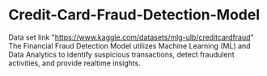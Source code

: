 # Credit-Card-Fraud-Detection-Model
Data set link "https://www.kaggle.com/datasets/mlg-ulb/creditcardfraud"
</br>
The Financial Fraud Detection Model utilizes Machine Learning (ML) and Data Analytics to identify suspicious transactions, detect fraudulent activities, and provide realtime insights.
